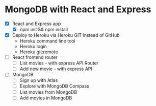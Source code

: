 MongoDB with React and Express
==============================

* [x] React and Express app
  * [x] npm init && npm install
* [x] Deploy to Heroku via Heroku GIT instead of GitHub
  * Heroku command line tool
  * Heroku login
  * Heroku git:remote
* [ ] React frontend router
  * [ ] List movies - with express API Router
  * [ ] Add new movie - with express API
* [ ] MongoDB
  * [ ] Sign up with Atlas
  * [ ] Explore with MongoDB Compass
  * [ ] List movies from MongoDB
  * [ ] Add movies in MongoDB
